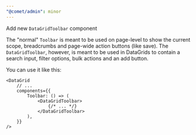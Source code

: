 ```yaml
---
"@comet/admin": minor
---
```


Add new `DataGridToolbar` component

The "normal" `Toolbar` is meant to be used on page-level to show the current scope, breadcrumbs and page-wide action buttons (like save).
The `DataGridToolbar`, however, is meant to be used in DataGrids to contain a search input, filter options, bulk actions and an add button.

You can use it like this:

```tsx
<DataGrid
    // ...
    components={{
        Toolbar: () => (
            <DataGridToolbar>
                {/* ... */}
            </DataGridToolbar>
        ),
    }}
/>
```
